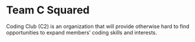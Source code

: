 ---
---

# Team C Squared

Coding Club (C2) is an organization that will provide otherwise hard to find opportunities to expand members’ coding skills and interests.
